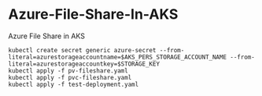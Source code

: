 # Azure-File-Share-In-AKS
Azure File Share in AKS
```
kubectl create secret generic azure-secret --from-literal=azurestorageaccountname=$AKS_PERS_STORAGE_ACCOUNT_NAME --from-literal=azurestorageaccountkey=$STORAGE_KEY
kubectl apply -f pv-fileshare.yaml
kubectl apply -f pvc-fileshare.yaml
kubectl apply -f test-deployment.yaml
```
